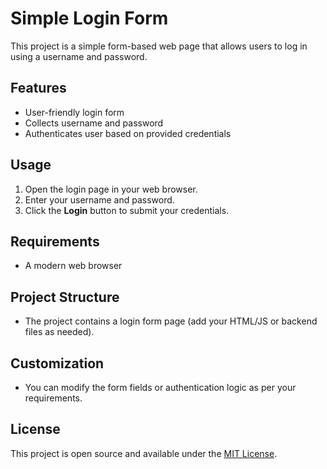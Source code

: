 # Simple Login Form

This project is a simple form-based web page that allows users to log in using a username and password.

## Features
- User-friendly login form
- Collects username and password
- Authenticates user based on provided credentials

## Usage
1. Open the login page in your web browser.
2. Enter your username and password.
3. Click the **Login** button to submit your credentials.

## Requirements
- A modern web browser

## Project Structure
- The project contains a login form page (add your HTML/JS or backend files as needed).

## Customization
- You can modify the form fields or authentication logic as per your requirements.

## License
This project is open source and available under the [MIT License](LICENSE). 